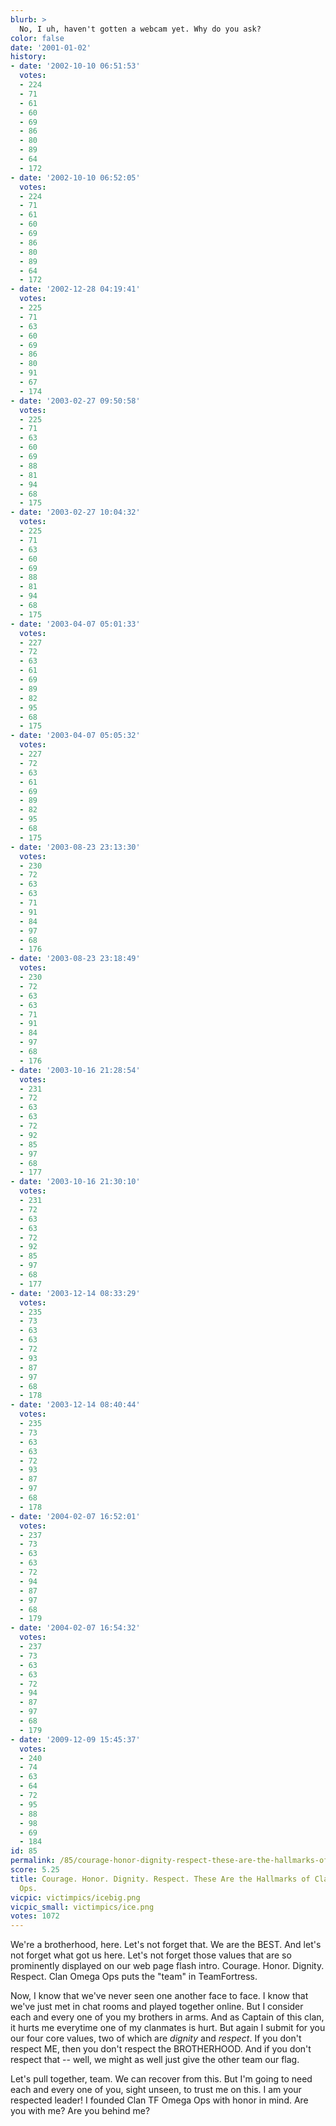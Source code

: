 ```yaml
---
blurb: >
  No, I uh, haven't gotten a webcam yet. Why do you ask?
color: false
date: '2001-01-02'
history:
- date: '2002-10-10 06:51:53'
  votes:
  - 224
  - 71
  - 61
  - 60
  - 69
  - 86
  - 80
  - 89
  - 64
  - 172
- date: '2002-10-10 06:52:05'
  votes:
  - 224
  - 71
  - 61
  - 60
  - 69
  - 86
  - 80
  - 89
  - 64
  - 172
- date: '2002-12-28 04:19:41'
  votes:
  - 225
  - 71
  - 63
  - 60
  - 69
  - 86
  - 80
  - 91
  - 67
  - 174
- date: '2003-02-27 09:50:58'
  votes:
  - 225
  - 71
  - 63
  - 60
  - 69
  - 88
  - 81
  - 94
  - 68
  - 175
- date: '2003-02-27 10:04:32'
  votes:
  - 225
  - 71
  - 63
  - 60
  - 69
  - 88
  - 81
  - 94
  - 68
  - 175
- date: '2003-04-07 05:01:33'
  votes:
  - 227
  - 72
  - 63
  - 61
  - 69
  - 89
  - 82
  - 95
  - 68
  - 175
- date: '2003-04-07 05:05:32'
  votes:
  - 227
  - 72
  - 63
  - 61
  - 69
  - 89
  - 82
  - 95
  - 68
  - 175
- date: '2003-08-23 23:13:30'
  votes:
  - 230
  - 72
  - 63
  - 63
  - 71
  - 91
  - 84
  - 97
  - 68
  - 176
- date: '2003-08-23 23:18:49'
  votes:
  - 230
  - 72
  - 63
  - 63
  - 71
  - 91
  - 84
  - 97
  - 68
  - 176
- date: '2003-10-16 21:28:54'
  votes:
  - 231
  - 72
  - 63
  - 63
  - 72
  - 92
  - 85
  - 97
  - 68
  - 177
- date: '2003-10-16 21:30:10'
  votes:
  - 231
  - 72
  - 63
  - 63
  - 72
  - 92
  - 85
  - 97
  - 68
  - 177
- date: '2003-12-14 08:33:29'
  votes:
  - 235
  - 73
  - 63
  - 63
  - 72
  - 93
  - 87
  - 97
  - 68
  - 178
- date: '2003-12-14 08:40:44'
  votes:
  - 235
  - 73
  - 63
  - 63
  - 72
  - 93
  - 87
  - 97
  - 68
  - 178
- date: '2004-02-07 16:52:01'
  votes:
  - 237
  - 73
  - 63
  - 63
  - 72
  - 94
  - 87
  - 97
  - 68
  - 179
- date: '2004-02-07 16:54:32'
  votes:
  - 237
  - 73
  - 63
  - 63
  - 72
  - 94
  - 87
  - 97
  - 68
  - 179
- date: '2009-12-09 15:45:37'
  votes:
  - 240
  - 74
  - 63
  - 64
  - 72
  - 95
  - 88
  - 98
  - 69
  - 184
id: 85
permalink: /85/courage-honor-dignity-respect-these-are-the-hallmarks-of-clan-tf-omega-ops/
score: 5.25
title: Courage. Honor. Dignity. Respect. These Are the Hallmarks of Clan TF Omega
  Ops.
vicpic: victimpics/icebig.png
vicpic_small: victimpics/ice.png
votes: 1072
---
```


We're a brotherhood, here. Let's not forget that. We are the BEST. And
let's not forget what got us here. Let's not forget those values that
are so prominently displayed on our web page flash intro. Courage.
Honor. Dignity. Respect. Clan Omega Ops puts the "team" in TeamFortress.

Now, I know that we've never seen one another face to face. I know that
we've just met in chat rooms and played together online. But I consider
each and every one of you my brothers in arms. And as Captain of this
clan, it hurts me everytime one of my clanmates is hurt. But again I
submit for you our four core values, two of which are *dignity* and
*respect*. If you don't respect ME, then you don't respect the
BROTHERHOOD. And if you don't respect that -- well, we might as well
just give the other team our flag.

Let's pull together, team. We can recover from this. But I'm going to
need each and every one of you, sight unseen, to trust me on this. I am
your respected leader! I founded Clan TF Omega Ops with honor in mind.
Are you with me? Are you behind me?